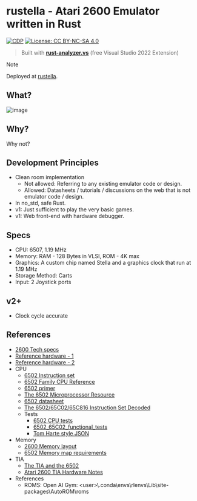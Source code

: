 # rustella - Atari 2600 Emulator written in Rust

[![CDP](https://github.com/unrenormalizable/rustella/actions/workflows/cdp.yml/badge.svg)](https://github.com/unrenormalizable/rustella/actions/workflows/cdp.yml) [![License: CC BY-NC-SA 4.0](https://img.shields.io/badge/License-CC%20BY--NC--SA%204.0-lightgrey.svg?label=license)](https://creativecommons.org/licenses/by-nc-sa/4.0/)

> Built with [**rust-analyzer.vs**](https://marketplace.visualstudio.com/items?itemName=kitamstudios.RustAnalyzer&ssr=false#overview) (free Visual Studio 2022 Extension)

> [!NOTE]
> Deployed at [rustella](https://rustella.vercel.app/).

## What?

![image](https://github.com/user-attachments/assets/812f6e79-a023-4fff-8241-93f8d1af6d33)

## Why?

Why not?

## Development Principles

- Clean room implementation
  - Not allowed: Referring to any existing emulator code or design. 
  - Allowed: Datasheets / tutorials / discussions on the web that is not emulator code / design.
- In no_std, safe Rust.
- v1: Just sufficient to play the very basic games.
- v1: Web front-end with hardware debugger.

## Specs

- CPU: 6507, 1.19 MHz
- Memory: RAM - 128 Bytes in VLSI, ROM - 4K max
- Graphics: A custom chip named Stella and a graphics clock that run at 1.19 MHz
- Storage Method: Carts
- Input: 2 Joystick ports

## v2+

- Clock cycle accurate

## References

- [2600 Tech specs](https://problemkaputt.de/2k6specs.htm)
- [Reference hardware - 1](https://www.masswerk.at/6502/)
- [Reference hardware - 2](https://stella-emu.github.io/docs/index.html#ROMInfo)
- CPU
  - [6502 Instruction set](https://www.masswerk.at/6502/6502_instruction_set.html)
  - [6502 Family CPU Reference](https://www.pagetable.com/c64ref/6502/?tab=2)
  - [6502 primer](https://wilsonminesco.com/6502primer/)
  - [The 6502 Microprocessor Resource](http://www.6502.org/)
  - [6502 datasheet](https://www.princeton.edu/~mae412/HANDOUTS/Datasheets/6502.pdf)
  - [The 6502/65C02/65C816 Instruction Set Decoded](https://llx.com/Neil/a2/opcodes.html)
  - Tests
    - [6502 CPU tests](https://codegolf.stackexchange.com/questions/12844/emulate-a-mos-6502-cpu)
    - [6502_65C02_functional_tests](https://github.com/Klaus2m5/6502_65C02_functional_tests)
    - [Tom Harte style JSON](https://github.com/SingleStepTests/65x02)
- Memory
  - [2600 Memory layout](https://forums.atariage.com/topic/192418-mirrored-memory/#comment-2439795)
  - [6502 Memory map requirements](https://wilsonminesco.com/6502primer/MemMapReqs.html)
- TIA
  - [The TIA and the 6502](https://www.randomterrain.com/atari-2600-memories-tutorial-andrew-davie-03.html)
  - [Atari 2600 TIA Hardware Notes](https://www.atarihq.com/danb/files/TIA_HW_Notes.txt)
- References
  - ROMS: Open AI Gym: &lt;user&gt;\\.conda\envs\rlenvs\Lib\site-packages\AutoROM\roms
